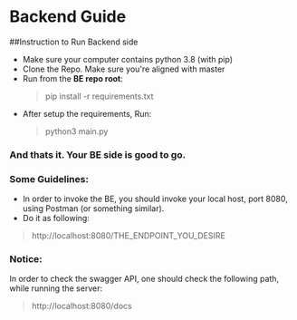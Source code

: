 # Backend Guide 
##Instruction to Run Backend side
* Make sure your computer contains python 3.8 (with pip)
* Clone the Repo. Make sure you're aligned with master
* Run from the **BE repo root**: 
    > pip install -r requirements.txt
* After setup the requirements, Run:
   > python3 main.py

### And thats it. Your BE side is good to go.

### Some Guidelines: 
- In order to invoke the BE, you should invoke your local host, port 8080, using Postman (or something similar).
- Do it as following: 
> http://localhost:8080/THE_ENDPOINT_YOU_DESIRE

### Notice:
In order to check the swagger API, one should check the following path, while running the server:
> http://localhost:8080/docs
